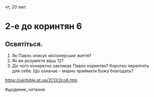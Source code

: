 
_чт, 20 лип._

# 2-е до коринтян 6

## Освятіться.
1. Як Павло описує місіонерське життя?
2. Як ви розумієте вірш 12?
3. До чого конкретно закликає Павло коринтян? Коротко перелічіть для себе. Що означає - марно приймати Божу благодать?

https://ukrbible.at.ua/2CO/2co6.htm 

#щоденне_читання
